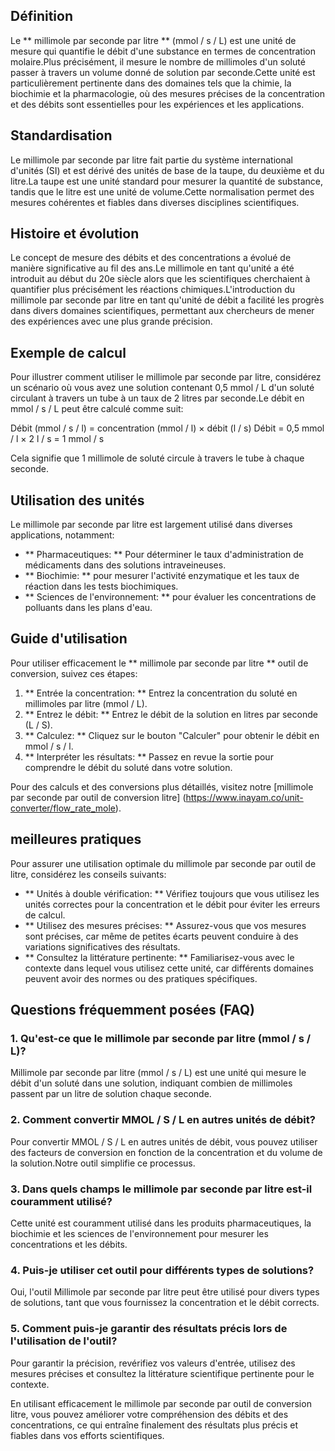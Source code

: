 ## Définition

Le ** millimole par seconde par litre ** (mmol / s / L) est une unité de mesure qui quantifie le débit d'une substance en termes de concentration molaire.Plus précisément, il mesure le nombre de millimoles d'un soluté passer à travers un volume donné de solution par seconde.Cette unité est particulièrement pertinente dans des domaines tels que la chimie, la biochimie et la pharmacologie, où des mesures précises de la concentration et des débits sont essentielles pour les expériences et les applications.

## Standardisation

Le millimole par seconde par litre fait partie du système international d'unités (SI) et est dérivé des unités de base de la taupe, du deuxième et du litre.La taupe est une unité standard pour mesurer la quantité de substance, tandis que le litre est une unité de volume.Cette normalisation permet des mesures cohérentes et fiables dans diverses disciplines scientifiques.

## Histoire et évolution

Le concept de mesure des débits et des concentrations a évolué de manière significative au fil des ans.Le millimole en tant qu'unité a été introduit au début du 20e siècle alors que les scientifiques cherchaient à quantifier plus précisément les réactions chimiques.L'introduction du millimole par seconde par litre en tant qu'unité de débit a facilité les progrès dans divers domaines scientifiques, permettant aux chercheurs de mener des expériences avec une plus grande précision.

## Exemple de calcul

Pour illustrer comment utiliser le millimole par seconde par litre, considérez un scénario où vous avez une solution contenant 0,5 mmol / L d'un soluté circulant à travers un tube à un taux de 2 litres par seconde.Le débit en mmol / s / L peut être calculé comme suit:

Débit (mmol / s / l) = concentration (mmol / l) × débit (l / s)
Débit = 0,5 mmol / l × 2 l / s = 1 mmol / s

Cela signifie que 1 millimole de soluté circule à travers le tube à chaque seconde.

## Utilisation des unités

Le millimole par seconde par litre est largement utilisé dans diverses applications, notamment:

- ** Pharmaceutiques: ** Pour déterminer le taux d'administration de médicaments dans des solutions intraveineuses.
- ** Biochimie: ** pour mesurer l'activité enzymatique et les taux de réaction dans les tests biochimiques.
- ** Sciences de l'environnement: ** pour évaluer les concentrations de polluants dans les plans d'eau.

## Guide d'utilisation

Pour utiliser efficacement le ** millimole par seconde par litre ** outil de conversion, suivez ces étapes:

1. ** Entrée la concentration: ** Entrez la concentration du soluté en millimoles par litre (mmol / L).
2. ** Entrez le débit: ** Entrez le débit de la solution en litres par seconde (L / S).
3. ** Calculez: ** Cliquez sur le bouton "Calculer" pour obtenir le débit en mmol / s / l.
4. ** Interpréter les résultats: ** Passez en revue la sortie pour comprendre le débit du soluté dans votre solution.

Pour des calculs et des conversions plus détaillés, visitez notre [millimole par seconde par outil de conversion litre] (https://www.inayam.co/unit-converter/flow_rate_mole).

## meilleures pratiques

Pour assurer une utilisation optimale du millimole par seconde par outil de litre, considérez les conseils suivants:

- ** Unités à double vérification: ** Vérifiez toujours que vous utilisez les unités correctes pour la concentration et le débit pour éviter les erreurs de calcul.
- ** Utilisez des mesures précises: ** Assurez-vous que vos mesures sont précises, car même de petites écarts peuvent conduire à des variations significatives des résultats.
- ** Consultez la littérature pertinente: ** Familiarisez-vous avec le contexte dans lequel vous utilisez cette unité, car différents domaines peuvent avoir des normes ou des pratiques spécifiques.

## Questions fréquemment posées (FAQ)

### 1. Qu'est-ce que le millimole par seconde par litre (mmol / s / L)?
Millimole par seconde par litre (mmol / s / L) est une unité qui mesure le débit d'un soluté dans une solution, indiquant combien de millimoles passent par un litre de solution chaque seconde.

### 2. Comment convertir MMOL / S / L en autres unités de débit?
Pour convertir MMOL / S / L en autres unités de débit, vous pouvez utiliser des facteurs de conversion en fonction de la concentration et du volume de la solution.Notre outil simplifie ce processus.

### 3. Dans quels champs le millimole par seconde par litre est-il couramment utilisé?
Cette unité est couramment utilisé dans les produits pharmaceutiques, la biochimie et les sciences de l'environnement pour mesurer les concentrations et les débits.

### 4. Puis-je utiliser cet outil pour différents types de solutions?
Oui, l'outil Millimole par seconde par litre peut être utilisé pour divers types de solutions, tant que vous fournissez la concentration et le débit corrects.

### 5. Comment puis-je garantir des résultats précis lors de l'utilisation de l'outil?
Pour garantir la précision, revérifiez vos valeurs d'entrée, utilisez des mesures précises et consultez la littérature scientifique pertinente pour le contexte.

En utilisant efficacement le millimole par seconde par outil de conversion litre, vous pouvez améliorer votre compréhension des débits et des concentrations, ce qui entraîne finalement des résultats plus précis et fiables dans vos efforts scientifiques.